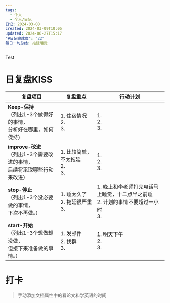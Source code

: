 ```yaml
---
tags:
  - 个人
  - 个人/日记
日记: 2024-03-08
created: 2024-03-09T10:05
updated: 2024-06-27T15:17
"#日记完成度": "22"
每日一句总结: 拖延睡觉
---
```

Test

# 日复盘KISS
| **复盘项目**                                             | **复盘重点**                   | **行动计划**                                            |
| ---------------------------------------------------- | -------------------------- | --------------------------------------------------- |
| **Keep-保持**<br>（列出1-3个做得好的事情，<br>   分析好在哪里，如何保持）     | 1.  住宿情况<br>2. <br>3.      | 1.  <br>2. <br>3.                                   |
| **improve-改进**<br>（列出1-3个需要改进的事情，<br>  后续将采取哪些行动来改进） | 1.  比较简单，不太拖延<br>2. <br>3. | 1.  <br>2. <br>3.                                   |
| **stop-停止**<br>（列出1-3个没必要做的事情，<br>下次不再做。）            | 1.  睡太久了<br>2. 拖延很严重<br>3. | 1.  晚上和李老师打完电话马上睡觉，十二点半之前睡<br>2. 计划的事情不要超过一小时<br>3. |
| **start-开始**<br>（列出1-3个想做却没做，<br>但接下来准备做的事情。）        | 1.  发邮件<br>2. 找群<br>3.     | 1.  明天下午<br>2. <br>3.                               |


# 打卡
> 手动添加文档属性中的看论文和学英语的时间


